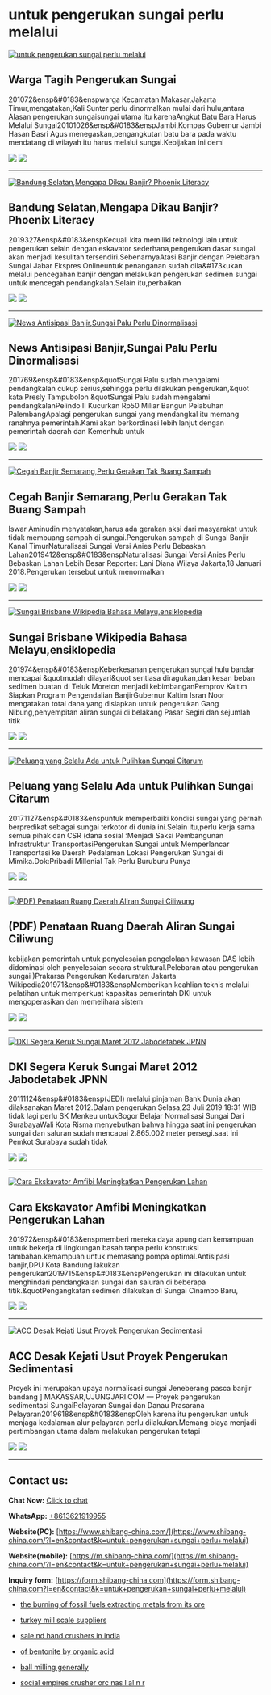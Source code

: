 # untuk pengerukan sungai perlu melalui

<a href="https://swt.shibang-china.com/?l=en&img&k=untuk+pengerukan+sungai+perlu+melalui" target="_blank">![untuk pengerukan sungai perlu melalui](http://static.shibang-china.com/all-800x300/866.jpg)</a>

## Warga Tagih Pengerukan Sungai
201072&ensp&#0183&enspwarga Kecamatan Makasar,Jakarta Timur,mengatakan,Kali Sunter perlu dinormalkan mulai dari hulu,antara Alasan pengerukan sungaisungai utama itu karenaAngkut Batu Bara Harus Melalui Sungai20101026&ensp&#0183&enspJambi,Kompas Gubernur Jambi Hasan Basri Agus menegaskan,pengangkutan batu bara pada waktu mendatang di wilayah itu harus melalui sungai.Kebijakan ini demi


<a href="https://whatsapp.shibangsoft.com/WhatsApp.php" target="_blank" title="WhatsApp">![](http://static.shibang-china.com/icon/whatsapp.png)</a> <a href="https://swt.shibang-china.com/?l=en&icon&k=untuk+pengerukan+sungai+perlu+melalui" target="_blank">![](http://static.shibang-china.com/icon/chat-en.png)</a>

---

<a href="https://swt.shibang-china.com/?l=en&img&k=untuk+pengerukan+sungai+perlu+melalui" target="_blank">![Bandung Selatan,Mengapa Dikau Banjir? Phoenix Literacy](http://static.shibang-china.com/all-800x300/610.jpg)</a>

## Bandung Selatan,Mengapa Dikau Banjir? Phoenix Literacy
2019327&ensp&#0183&enspKecuali kita memiliki teknologi lain untuk pengerukan selain dengan eskavator sederhana,pengerukan dasar sungai akan menjadi kesulitan tersendiri.SebenarnyaAtasi Banjir dengan Pelebaran Sungai Jabar Ekspres Onlineuntuk penanganan sudah dila&#173kukan melalui pencegahan banjir dengan melakukan pengerukan sedimen sungai untuk mencegah pendangkalan.Selain itu,perbaikan


<a href="https://whatsapp.shibangsoft.com/WhatsApp.php" target="_blank" title="WhatsApp">![](http://static.shibang-china.com/icon/whatsapp.png)</a> <a href="https://swt.shibang-china.com/?l=en&icon&k=untuk+pengerukan+sungai+perlu+melalui" target="_blank">![](http://static.shibang-china.com/icon/chat-en.png)</a>

---

<a href="https://swt.shibang-china.com/?l=en&img&k=untuk+pengerukan+sungai+perlu+melalui" target="_blank">![News Antisipasi Banjir,Sungai Palu Perlu Dinormalisasi](http://static.shibang-china.com/all-800x300/1269.jpg)</a>

## News Antisipasi Banjir,Sungai Palu Perlu Dinormalisasi
201769&ensp&#0183&ensp&quotSungai Palu sudah mengalami pendangkalan cukup serius,sehingga perlu dilakukan pengerukan,&quot kata Presly Tampubolon &quotSungai Palu sudah mengalami pendangkalanPelindo II Kucurkan Rp50 Miliar Bangun Pelabuhan PalembangApalagi pengerukan sungai yang mendangkal itu memang ranahnya pemerintah.Kami akan berkordinasi lebih lanjut dengan pemerintah daerah dan Kemenhub untuk


<a href="https://whatsapp.shibangsoft.com/WhatsApp.php" target="_blank" title="WhatsApp">![](http://static.shibang-china.com/icon/whatsapp.png)</a> <a href="https://swt.shibang-china.com/?l=en&icon&k=untuk+pengerukan+sungai+perlu+melalui" target="_blank">![](http://static.shibang-china.com/icon/chat-en.png)</a>

---

<a href="https://swt.shibang-china.com/?l=en&img&k=untuk+pengerukan+sungai+perlu+melalui" target="_blank">![Cegah Banjir Semarang,Perlu Gerakan Tak Buang Sampah](http://static.shibang-china.com/all-800x300/189.jpg)</a>

## Cegah Banjir Semarang,Perlu Gerakan Tak Buang Sampah
Iswar Aminudin menyatakan,harus ada gerakan aksi dari masyarakat untuk tidak membuang sampah di sungai.Pengerukan sampah di Sungai Banjir Kanal TimurNaturalisasi Sungai Versi Anies Perlu Bebaskan Lahan2019412&ensp&#0183&enspNaturalisasi Sungai Versi Anies Perlu Bebaskan Lahan Lebih Besar Reporter: Lani Diana Wijaya Jakarta,18 Januari 2018.Pengerukan tersebut untuk menormalkan


<a href="https://whatsapp.shibangsoft.com/WhatsApp.php" target="_blank" title="WhatsApp">![](http://static.shibang-china.com/icon/whatsapp.png)</a> <a href="https://swt.shibang-china.com/?l=en&icon&k=untuk+pengerukan+sungai+perlu+melalui" target="_blank">![](http://static.shibang-china.com/icon/chat-en.png)</a>

---

<a href="https://swt.shibang-china.com/?l=en&img&k=untuk+pengerukan+sungai+perlu+melalui" target="_blank">![Sungai Brisbane Wikipedia Bahasa Melayu,ensiklopedia](http://static.shibang-china.com/all-800x300/1181.jpg)</a>

## Sungai Brisbane Wikipedia Bahasa Melayu,ensiklopedia
201974&ensp&#0183&enspKeberkesanan pengerukan sungai hulu bandar mencapai &quotmudah dilayari&quot sentiasa diragukan,dan kesan beban sedimen buatan di Teluk Moreton menjadi kebimbanganPemprov Kaltim Siapkan Program Pengendalian BanjirGubernur Kaltim Isran Noor mengatakan total dana yang disiapkan untuk pengerukan Gang Nibung,penyempitan aliran sungai di belakang Pasar Segiri dan sejumlah titik


<a href="https://whatsapp.shibangsoft.com/WhatsApp.php" target="_blank" title="WhatsApp">![](http://static.shibang-china.com/icon/whatsapp.png)</a> <a href="https://swt.shibang-china.com/?l=en&icon&k=untuk+pengerukan+sungai+perlu+melalui" target="_blank">![](http://static.shibang-china.com/icon/chat-en.png)</a>

---

<a href="https://swt.shibang-china.com/?l=en&img&k=untuk+pengerukan+sungai+perlu+melalui" target="_blank">![Peluang yang Selalu Ada untuk Pulihkan Sungai Citarum](http://static.shibang-china.com/all-800x300/631.jpg)</a>

## Peluang yang Selalu Ada untuk Pulihkan Sungai Citarum
20171127&ensp&#0183&enspuntuk memperbaiki kondisi sungai yang pernah berpredikat sebagai sungai terkotor di dunia ini.Selain itu,perlu kerja sama semua pihak dan CSR (dana sosial :Menjadi Saksi Pembangunan Infrastruktur TransportasiPengerukan Sungai untuk Memperlancar Transportasi ke Daerah Pedalaman Lokasi Pengerukan Sungai di Mimika.Dok:Pribadi Millenial Tak Perlu Buruburu Punya


<a href="https://whatsapp.shibangsoft.com/WhatsApp.php" target="_blank" title="WhatsApp">![](http://static.shibang-china.com/icon/whatsapp.png)</a> <a href="https://swt.shibang-china.com/?l=en&icon&k=untuk+pengerukan+sungai+perlu+melalui" target="_blank">![](http://static.shibang-china.com/icon/chat-en.png)</a>

---

<a href="https://swt.shibang-china.com/?l=en&img&k=untuk+pengerukan+sungai+perlu+melalui" target="_blank">![(PDF) Penataan Ruang Daerah Aliran Sungai Ciliwung](http://static.shibang-china.com/all-800x300/1116.jpg)</a>

## (PDF) Penataan Ruang Daerah Aliran Sungai Ciliwung
kebijakan pemerintah untuk penyelesaian pengelolaan kawasan DAS lebih didominasi oleh penyelesaian secara struktural.Pelebaran atau pengerukan sungai )Prakarsa Pengerukan Kedaruratan Jakarta Wikipedia201971&ensp&#0183&enspMemberikan keahlian teknis melalui pelatihan untuk memperkuat kapasitas pemerintah DKI untuk mengoperasikan dan memelihara sistem


<a href="https://whatsapp.shibangsoft.com/WhatsApp.php" target="_blank" title="WhatsApp">![](http://static.shibang-china.com/icon/whatsapp.png)</a> <a href="https://swt.shibang-china.com/?l=en&icon&k=untuk+pengerukan+sungai+perlu+melalui" target="_blank">![](http://static.shibang-china.com/icon/chat-en.png)</a>

---

<a href="https://swt.shibang-china.com/?l=en&img&k=untuk+pengerukan+sungai+perlu+melalui" target="_blank">![DKI Segera Keruk Sungai Maret 2012 Jabodetabek JPNN](http://static.shibang-china.com/all-800x300/635.jpg)</a>

## DKI Segera Keruk Sungai Maret 2012 Jabodetabek JPNN
20111124&ensp&#0183&ensp(JEDI) melalui pinjaman Bank Dunia akan dilaksanakan Maret 2012.Dalam pengerukan Selasa,23 Juli 2019 18:31 WIB tidak lagi perlu SK Menkeu untukBogor Belajar Normalisasi Sungai Dari SurabayaWali Kota Risma menyebutkan bahwa hingga saat ini pengerukan sungai dan saluran sudah mencapai 2.865.002 meter persegi.saat ini Pemkot Surabaya sudah tidak


<a href="https://whatsapp.shibangsoft.com/WhatsApp.php" target="_blank" title="WhatsApp">![](http://static.shibang-china.com/icon/whatsapp.png)</a> <a href="https://swt.shibang-china.com/?l=en&icon&k=untuk+pengerukan+sungai+perlu+melalui" target="_blank">![](http://static.shibang-china.com/icon/chat-en.png)</a>

---

<a href="https://swt.shibang-china.com/?l=en&img&k=untuk+pengerukan+sungai+perlu+melalui" target="_blank">![Cara Ekskavator Amfibi Meningkatkan Pengerukan Lahan](http://static.shibang-china.com/all-800x300/1388.jpg)</a>

## Cara Ekskavator Amfibi Meningkatkan Pengerukan Lahan
201972&ensp&#0183&enspmemberi mereka daya apung dan kemampuan untuk bekerja di lingkungan basah tanpa perlu konstruksi tambahan.kemampuan untuk memasang pompa optimal.Antisipasi banjir,DPU Kota Bandung lakukan pengerukan2019715&ensp&#0183&enspPengerukan ini dilakukan untuk menghindari pendangkalan sungai dan saluran di beberapa titik.&quotPengangkatan sedimen dilakukan di Sungai Cinambo Baru,


<a href="https://whatsapp.shibangsoft.com/WhatsApp.php" target="_blank" title="WhatsApp">![](http://static.shibang-china.com/icon/whatsapp.png)</a> <a href="https://swt.shibang-china.com/?l=en&icon&k=untuk+pengerukan+sungai+perlu+melalui" target="_blank">![](http://static.shibang-china.com/icon/chat-en.png)</a>

---

<a href="https://swt.shibang-china.com/?l=en&img&k=untuk+pengerukan+sungai+perlu+melalui" target="_blank">![ACC Desak Kejati Usut Proyek Pengerukan Sedimentasi](http://static.shibang-china.com/all-800x300/197.jpg)</a>

## ACC Desak Kejati Usut Proyek Pengerukan Sedimentasi
Proyek ini merupakan upaya normalisasi sungai Jeneberang pasca banjir bandang ] MAKASSAR,UJUNGJARI.COM — Proyek pengerukan sedimentasi SungaiPelayaran Sungai dan Danau Prasarana Pelayaran2019618&ensp&#0183&enspOleh karena itu pengerukan untuk menjaga kedalaman alur pelayaran perlu dilakukan.Memang biaya menjadi pertimbangan utama dalam melakukan pengerukan tetapi


<a href="https://whatsapp.shibangsoft.com/WhatsApp.php" target="_blank" title="WhatsApp">![](http://static.shibang-china.com/icon/whatsapp.png)</a> <a href="https://swt.shibang-china.com/?l=en&icon&k=untuk+pengerukan+sungai+perlu+melalui" target="_blank">![](http://static.shibang-china.com/icon/chat-en.png)</a>

---
## Contact us:

**Chat Now:** [Click to chat](https://swt.shibang-china.com?l=en&contact&k=untuk+pengerukan+sungai+perlu+melalui)

**WhatsApp:**  [+8613621919955](https://whatsapp.shibangsoft.com/WhatsApp.php)

**Website(PC):** [https://www.shibang-china.com/](https://www.shibang-china.com/?l=en&contact&k=untuk+pengerukan+sungai+perlu+melalui)

**Website(mobile):** [https://m.shibang-china.com/](https://m.shibang-china.com/?l=en&contact&k=untuk+pengerukan+sungai+perlu+melalui)

**Inquiry form:** [https://form.shibang-china.com](https://form.shibang-china.com?l=en&contact&k=untuk+pengerukan+sungai+perlu+melalui)

* [the burning of fossil fuels extracting metals from its ore](../113/the%20burning%20of%20fossil%20fuels%20extracting%20metals%20from%20its%20ore.md)

* [turkey mill scale suppliers](../116/turkey%20mill%20scale%20suppliers.md)

* [sale nd hand crushers in india](../119/sale%20nd%20hand%20crushers%20in%20india.md)

* [of bentonite by organic acid](../114/of%20bentonite%20by%20organic%20acid.md)

* [ball milling generally](../115/ball%20milling%20generally.md)

* [social empires crusher orc nas l al n r](../113/social%20empires%20crusher%20orc%20nas%20l%20al%20n%20r.md)